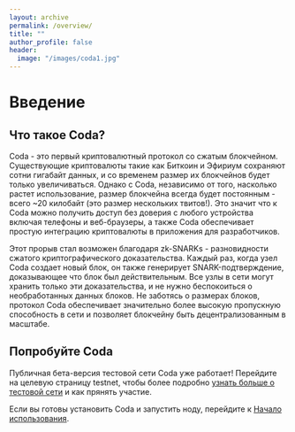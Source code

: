 ```yaml
---
layout: archive
permalink: /overview/
title: ""
author_profile: false
header:
  image: "/images/coda1.jpg"
---
```


# Введение

## Что такое Coda?

Coda - это первый криптовалютный протокол со сжатым блокчейном. Существующие криптовалюты такие как Биткоин и Эфириум сохраняют сотни гигабайт данных, и со временем размер их блокчейнов будет только увеличиваться. Однако c Coda, независимо от того, насколько растет использование, размер блокчейна всегда будет постоянным - всего ~20 килобайт (это размер нескольких твитов!). Это значит что к Coda можно получить доступ без доверия с любого устройства включая телефоны и веб-браузеры, а также Coda обеспечивает простую интеграцию криптовалюты в приложения для разработчиков.

Этот прорыв стал возможен благодаря zk-SNARKs -  разновидности сжатого криптографического доказательства. Каждый раз, когда узел Coda создает новый блок, он также генерирует SNARK-подтверждение, доказывающее что блок был действительным. Все узлы в сети могут хранить только эти доказательства, и не нужно беспокоиться о необработанных данных блоков. Не заботясь о размерах блоков, протокол Coda обеспечивает значительно более высокую пропускную способность в сети и позволяет блокчейну быть децентрализованным в масштабе.

## Попробуйте Coda

Публичная бета-версия тестовой сети Coda уже работает! Перейдите на целевую страницу testnet, чтобы более подробно [узнать больше о тестовой сети](https://codaprotocol.com/testnet.html) и как прянять участие.

Если вы готовы установить Coda и запустить ноду, перейдите к [Начало использования](/coda-rus/getting-started/).

